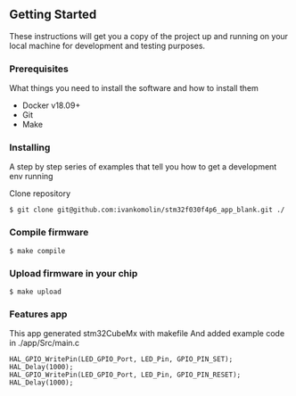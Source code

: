 ## Getting Started

These instructions will get you a copy of the project up and running on your local machine for development and testing purposes.

### Prerequisites

What things you need to install the software and how to install them

 - Docker v18.09+
 - Git
 - Make

### Installing

A step by step series of examples that tell you how to get a development env running

Clone repository
```
$ git clone git@github.com:ivankomolin/stm32f030f4p6_app_blank.git ./
```

### Compile firmware
```
$ make compile
```

### Upload firmware in your chip
```
$ make upload
```

### Features app
This app generated stm32CubeMx with makefile
And added example code in ./app/Src/main.c
```
HAL_GPIO_WritePin(LED_GPIO_Port, LED_Pin, GPIO_PIN_SET);
HAL_Delay(1000);
HAL_GPIO_WritePin(LED_GPIO_Port, LED_Pin, GPIO_PIN_RESET);
HAL_Delay(1000);
```

